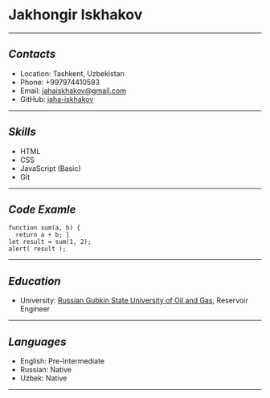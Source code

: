 # Jakhongir Iskhakov
****
## ***Contacts***
* Location: Tashkent, Uzbekistan
* Phone: +997974410593
* Email: jahaiskhakov@gmail.com
* GitHub: [jaha-iskhakov](https://github.com/jaha-iskhakov)
********
## ***Skills***
* HTML
* CSS
* JavaScript (Basic)
* Git
***********
## ***Code Examle***
```
function sum(a, b) {
  return a + b; }
let result = sum(1, 2);
alert( result );
```
****************
## ***Education***
* University:  [Russian Gubkin State University of Oil and Gas](http://en.gubkin.ru/), Reservoir Engineer
****
## ***Languages***
* English: Pre-Intermediate
* Russian: Native
* Uzbek: Native
****